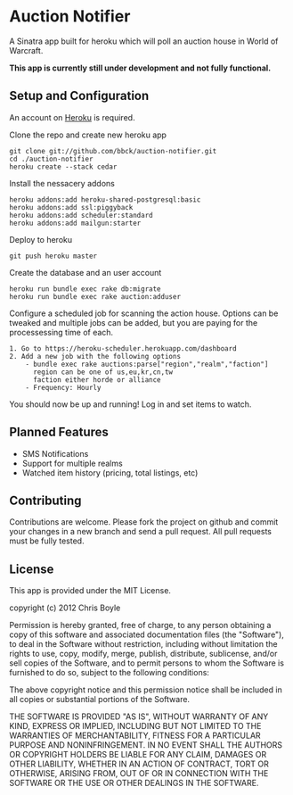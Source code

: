 Auction Notifier
================

A Sinatra app built for heroku which will poll an auction house in World of Warcraft.

**This app is currently still under development and not fully functional.**


Setup and Configuration
-----------------------

An account on [Heroku](http://devcenter.heroku.com/articles/quickstart) is required.

Clone the repo and create new heroku app

    git clone git://github.com/bbck/auction-notifier.git
    cd ./auction-notifier
    heroku create --stack cedar

Install the nessacery addons

    heroku addons:add heroku-shared-postgresql:basic
    heroku addons:add ssl:piggyback
    heroku addons:add scheduler:standard
    heroku addons:add mailgun:starter
    
Deploy to heroku

    git push heroku master
    
Create the database and an user account

    heroku run bundle exec rake db:migrate
    heroku run bundle exec rake auction:adduser

Configure a scheduled job for scanning the action house. Options can be tweaked and
multiple jobs can be added, but you are paying for the processessing time of each.

    1. Go to https://heroku-scheduler.herokuapp.com/dashboard
    2. Add a new job with the following options
        - bundle exec rake auctions:parse["region","realm","faction"]
          region can be one of us,eu,kr,cn,tw
          faction either horde or alliance
        - Frequency: Hourly

You should now be up and running! Log in and set items to watch.

Planned Features
----------------

- SMS Notifications
- Support for multiple realms
- Watched item history (pricing, total listings, etc)

Contributing
------------

Contributions are welcome. Please fork the project on github and commit your changes
in a new branch and send a pull request. All pull requests must be fully tested.

License
-------

This app is provided under the MIT License.

copyright (c) 2012 Chris Boyle

Permission is hereby granted, free of charge, to any person obtaining
a copy of this software and associated documentation files (the
"Software"), to deal in the Software without restriction, including
without limitation the rights to use, copy, modify, merge, publish,
distribute, sublicense, and/or sell copies of the Software, and to
permit persons to whom the Software is furnished to do so, subject to
the following conditions:

The above copyright notice and this permission notice shall be
included in all copies or substantial portions of the Software.

THE SOFTWARE IS PROVIDED "AS IS", WITHOUT WARRANTY OF ANY KIND,
EXPRESS OR IMPLIED, INCLUDING BUT NOT LIMITED TO THE WARRANTIES OF
MERCHANTABILITY, FITNESS FOR A PARTICULAR PURPOSE AND
NONINFRINGEMENT. IN NO EVENT SHALL THE AUTHORS OR COPYRIGHT HOLDERS BE
LIABLE FOR ANY CLAIM, DAMAGES OR OTHER LIABILITY, WHETHER IN AN ACTION
OF CONTRACT, TORT OR OTHERWISE, ARISING FROM, OUT OF OR IN CONNECTION
WITH THE SOFTWARE OR THE USE OR OTHER DEALINGS IN THE SOFTWARE.
